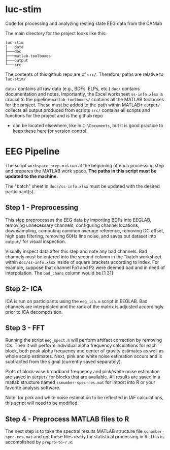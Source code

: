 # luc-stim

Code for processing and analyzing resting state EEG data from the CANlab

The main directory for the project looks like this:

```
luc-stim
├───data
├───doc
├───matlab-toolboxes
├───output
└───src
```

The contents of this github repo are of `src/`. Therefore, paths are relative to `luc-stim/`

`data/` contains all raw data (e.g., BDFs, ELPs, etc.)
`doc/` contains documentation and notes. Importantly, the Excel worksheet `ss-info.xlsx` is crucial to the pipeline
`matlab-toolboxes/` contains all the MATLAB toolboxes for the project. These must be added to the path within MATLAB*
`output/` collects all output produced from scripts
`src/` contains all scripts and functions for the project and is the github repo

* can be located elsewhere, like in `C:\Documents`, but it is good practice to keep these here for version control.

# EEG Pipeline

The script `workspace_prep.m` is run at the beginning of each processing step and prepares the MATLAB work space. **The paths in this script must be updated to the machine.**

The "batch" sheet in `docs/ss-info.xlsx` must be updated with the desired participant(s).  

## Step 1 - Preprocessing

This step preprocesses the EEG data by importing BDFs into EEGLAB, removing unnecessary channels, configuring channel locations, downsampling, computing common average reference, removing DC offset, high pass filtering, removing 60Hz line noise, and saves out dataset into `output/` for visual inspection.

Visually inspect data after this step and note any bad channels. Bad channels must be entered into the second column in the "batch worksheet within `doc/ss-info.xlsx` inside of square brackets according to index. For example, suppose that channel Fp1 and Pz were deemed bad and in need of interpolation. The `bad_chans` column would be [1 31]

## Step 2- ICA

ICA is run on participants using the `eeg_ica.m` script in EEGLAB. Bad channels are interpolated and the rank of the matrix is adjusted accordingly prior to ICA decomposition.

## Step 3 - FFT

Running the script `eeg_spect.m` will perform artifact correction by removing ICs. Then it will perform individual alpha frequency calculations for each block, both peak alpha frequency and center of gravity estimates as well as whole scalp estimates. Next, pink and white noise estimation occurs and is subtracted from the signal (currently saved separately).

Plots of block-wise broadband frequency and pink/white noise estimation are saved in `output/` for blocks that are available. All results are saved in a matlab structure named `ssnumber-spec-res.mat` for import into R or your favorite analysis software.

Note: for pink and white noise estimation to be reflected in IAF calculations, this script will need to be modified.

## Step 4 - Preprocess MATLAB files to R

The next step is to take the spectral results MATLAB structure file `ssnumber-spec-res.mat` and get these files ready for statistical processing in R. This is accomplished by `prepro-to-r.R`.
